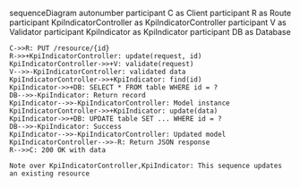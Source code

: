 sequenceDiagram
    autonumber
    participant C as Client
    participant R as Route
    participant KpiIndicatorController as KpiIndicatorController
    participant V as Validator
    participant KpiIndicator as KpiIndicator
    participant DB as Database
    
    C->>R: PUT /resource/{id}
    R->>+KpiIndicatorController: update(request, id)
    KpiIndicatorController->>+V: validate(request)
    V-->>-KpiIndicatorController: validated data
    KpiIndicatorController->>+KpiIndicator: find(id)
    KpiIndicator->>+DB: SELECT * FROM table WHERE id = ?
    DB-->>-KpiIndicator: Return record
    KpiIndicator-->>-KpiIndicatorController: Model instance
    KpiIndicatorController->>+KpiIndicator: update(data)
    KpiIndicator->>+DB: UPDATE table SET ... WHERE id = ?
    DB-->>-KpiIndicator: Success
    KpiIndicator-->>-KpiIndicatorController: Updated model
    KpiIndicatorController-->>-R: Return JSON response
    R-->>C: 200 OK with data
    
    Note over KpiIndicatorController,KpiIndicator: This sequence updates an existing resource
  